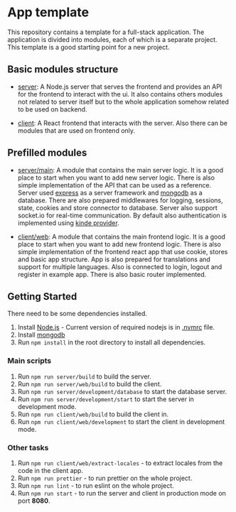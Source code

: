 # App template

This repository contains a template for a full-stack application. The application is divided into modules, each of which is a separate project. This template is a good starting point for a new project.

## Basic modules structure

- [server](./server): A Node.js server that serves the frontend and provides an API for the frontend to interact with the ui. It also contains others modules not related to server itself but to the whole application somehow related to be used on backend.


- [client](./client): A React frontend that interacts with the server. Also there can be modules that are used on frontend only.

## Prefilled modules

- [server/main](./server/main): A module that contains the main server logic. It is a good place to start when you want to add new server logic. There is also simple implementation of the API that can be used as a reference. Server used [express](https://expressjs.com/) as a server framework and [mongodb](https://www.mongodb.com/) as a database. There are also prepared middlewares for logging, sessions, state, cookies and store connector to database. Server also support socket.io for real-time communication. By default also authentication is implemented using [kinde provider](https://kinde.com).


- [client/web](./client/web): A module that contains the main frontend logic. It is a good place to start when you want to add new frontend logic. There is also simple implementation of the frontend react app that use cookie, stores and basic app structure. App is also prepared for translations and support for multiple languages. Also is connected to login, logout and register in example app. There is also basic router implemented. 

## Getting Started

There need to be some dependencies installed.

1. Install [Node.js](https://nodejs.org/en/download/) - Current version of required nodejs is in [.nvmrc](./.nvmrc) file.
2. Install [mongodb](https://www.mongodb.com/docs/manual/installation/)
3. Run `npm install` in the root directory to install all dependencies.

### Main scripts

1. Run `npm run server/build` to build the server.
2. Run `npm run server/web/build` to build the client.
3. Run `npm run server/development/database` to start the database server.
4. Run `npm run server/development/start` to start the server in development mode.
5. Run `npm run client/web/build` to build the client in.
6. Run `npm run client/web/development` to start the client in development mode.

### Other tasks

1. Run `npm run client/web/extract-locales` - to extract locales from the code in the client app.
2. Run `npm run prettier` - to run prettier on the whole project.
3. Run `npm run lint` - to run eslint on the whole project.
4. Run `npm run start` - to run the server and client in production mode on port **8080**.